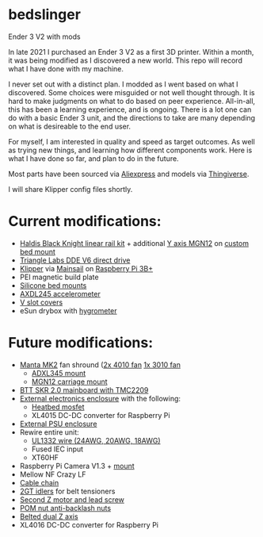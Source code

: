 # bedslinger
Ender 3 V2 with mods

In late 2021 I purchased an Ender 3 V2 as a first 3D printer. Within a month, it was being modified as I discovered a new world. This repo will record what I have done with my machine.

I never set out with a distinct plan. I modded as I went based on what I discovered. Some choices were misguided or not well thought through. It is hard to make judgments on what to do based on peer experience. All-in-all, this has been a learning experience, and is ongoing. There is a lot one can do with a basic Ender 3 unit, and the directions to take are many depending on what is desireable to the end user.

For myself, I am interested in quality and speed as target outcomes. As well as trying new things, and learning how different components work. Here is what I have done so far, and plan to do in the future.

Most parts have been sourced via [Aliexpress](https://www.aliexpress.com/) and models via [Thingiverse](https://www.thingiverse.com/).

I will share Klipper config files shortly.

# Current modifications:
- [Haldis Black Knight linear rail kit](https://www.banggood.com/Haldis-3D-Black-Knight-Ender-3-V2-or-Ender-3-Pro-3D-Printer-Upgraded-Timing-Belt-and-Screws-Kit-for-Genuine-with-or-without-Linear-Rail-p-1914748.html) + additional [Y axis MGN12](https://www.aliexpress.com/item/1000007480470.html) on [custom bed mount](https://www.thingiverse.com/thing:4627011)
- [Triangle Labs DDE V6 direct drive](https://www.aliexpress.com/item/4000006762144.html)
- [Klipper](https://www.klipper3d.org/) via [Mainsail](https://docs.mainsail.xyz/) on [Raspberry Pi 3B+](https://www.raspberrypi.com/products/raspberry-pi-3-model-b-plus/)
- PEI magnetic build plate
- [Silicone bed mounts](https://www.aliexpress.com/item/1005001823789355.html)
- [AXDL245 accelerometer](https://www.aliexpress.com/item/32452794842.html)
- [V slot covers](https://www.thingiverse.com/thing:4579489)
- eSun drybox with [hygrometer](https://www.thingiverse.com/thing:4650052)

# Future modifications:
- [Manta MK2](https://www.thingiverse.com/thing:4943125) fan shround ([2x 4010 fan](https://www.aliexpress.com/item/32798634077.html) [1x 3010 fan](https://www.aliexpress.com/item/4000990517858.html)
  - [ADXL345 mount](https://www.thingiverse.com/thing:5029699)
  - [MGN12 carriage mount](https://www.thingiverse.com/thing:5139694)
- [BTT SKR 2.0 mainboard with TMC2209](https://www.aliexpress.com/item/1005002399360105.html)
- [External electronics enclosure](https://www.thingiverse.com/thing:4615105) with the following:
  - [Heatbed mosfet](https://www.aliexpress.com/item/32819689994.html)
  - XL4015 DC-DC converter for Raspberry Pi
- [External PSU enclosure](https://www.thingiverse.com/thing:4123532)
- Rewire entire unit:
  - [UL1332 wire (24AWG, 20AWG, 18AWG)](https://www.aliexpress.com/item/1005001611628766.html)
  - Fused IEC input
  - XT60HF
- Raspberry Pi Camera V1.3 + [mount](https://www.thingiverse.com/thing:4566940)
- Mellow NF Crazy LF
- [Cable chain](https://www.aliexpress.com/item/33000014666.html)
- [2GT idlers](https://www.aliexpress.com/item/32726309946.html) for belt tensioners
- [Second Z motor and lead screw](https://www.aliexpress.com/item/1005003150599924.html)
- [POM nut anti-backlash nuts](https://www.aliexpress.com/item/1005001623816690.html)
- [Belted dual Z axis](https://github.com/kevinakasam/BeltDrivenEnder3)
- XL4016 DC-DC converter for Raspberry Pi
